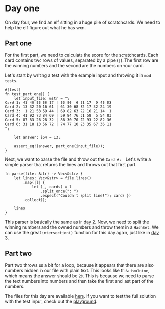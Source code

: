 # Day one

On day four, we find an elf sitting in a huge pile of scratchcards. We need to help the elf figure out what he has won.

## Part one

For the first part, we need to calculate the score for the scratchcards. Each card contains two rows of values, separated by a pipe (`|`). The first row are the winning numbers and the second are the numbers on your card.

Let's start by writing a test with the example input and throwing it in `mod tests`.

```rust,noplayground
#[test]
fn test_part_one() {
    let input_file: &str = "\
Card 1: 41 48 83 86 17 | 83 86  6 31 17  9 48 53
Card 2: 13 32 20 16 61 | 61 30 68 82 17 32 24 19
Card 3:  1 21 53 59 44 | 69 82 63 72 16 21 14  1
Card 4: 41 92 73 84 69 | 59 84 76 51 58  5 54 83
Card 5: 87 83 26 28 32 | 88 30 70 12 93 22 82 36
Card 6: 31 18 13 56 72 | 74 77 10 23 35 67 36 11
";

    let answer: i64 = 13;

    assert_eq!(answer, part_one(input_file));
}
```

Next, we want to parse the file and throw out the `Card #: `. Let's write a simple parser that returns the lines and throws out that first part.

```rust,noplayground
fn parse(file: &str) -> Vec<&str> {
    let lines: Vec<&str> = file.lines()
        .map(|l| { 
            let (_, cards) = l
                .split_once(": ")
                .expect("Couldn't split line!"); cards })
        .collect();

    lines
}
```

This parser is basically the same as in [day 2](day_02.md#part-one). Now, we need to split the winning numbers and the owned numbers and throw them in a `HashSet`. We can use the great `intersection()` function for this day again, just like in [day 3](day_03.md#part-one).

## Part two

Part two throws us a bit for a loop, because it appears that there are also numbers hidden in our file with plain text. This looks like this: `two1nine`, which means the answer should be `29`. This is because we need to parse the text numbers into numbers and then take the first and last part of the numbers.


The files for this day are available [here](https://github.com/legoraft/aoc/blob/main/2023/day_01). If you want to test the full solution with the test input, check out the [playground](https://play.rust-lang.org/?version=stable&mode=debug&edition=2021&gist=8218e04fb1cbd290becce380c8e1ffda).